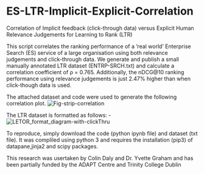 # ES-LTR-Implicit-Explicit-Correlation
Correlation of Implicit feedback (click-through data) versus Explicit Human Relevance Judgements for Learning to Rank (LTR)

This script correlates the ranking performance of a ’real world’ Enterprise Search (ES) service of a large organisation using both relevance judgements and
click-through data. We generate and publish a small manually annotated LTR dataset (ENTRP-SRCH.txt) and calculate a correlation coefficient of ρ = 0.765. Additionally, the nDCG@10 ranking performance using relevance judgements is just 2.47% higher than when click-though data is used. 

The attached dataset and code were used to generate the following correlation plot.
![Fig-strip-correlation](https://user-images.githubusercontent.com/51714656/179519401-a5c039c3-2979-4ceb-9684-7b875858defc.PNG)

The LTR dataset is formatted as follows: -
![LETOR_format_diagram-with-clickThru](https://user-images.githubusercontent.com/51714656/179519935-eb7329c6-e9cb-4e69-b6a0-a71eef16ab03.png)

To reproduce, simply download the code (python ipynb file) and dataset (txt file).  It was compliled using python 3 and requires the installation (pip3) of datapane,jinja2 and scipy packages.

This research was usertaken by Colin Daly and Dr. Yvette Graham and has been partially funded by the ADAPT Centre and Trinity College Dublin
